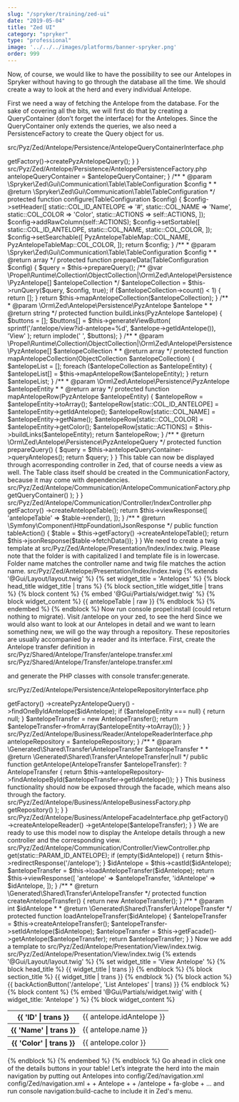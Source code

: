 ```yaml
---
slug: "/spryker/training/zed-ui"
date: "2019-05-04"
title: "Zed UI"
category: "spryker"
type: "professional"
image: '../../../images/platforms/banner-spryker.png'
order: 999
---
```


Now, of course, we would like to have the possibility to see our Antelopes in Spryker without having to go through the database all the time. We should create a way to look at the herd and every individual Antelope.

First we need a way of fetching the Antelope from the database. For the sake of covering all the bits, we will first do that by creating a QueryContainer (don’t forget the interface) for the Antelopes. Since the QueryContainer only extends the queries, we also need a PersistenceFactory to create the Query object for us.

src/Pyz/Zed/Antelope/Persistence/AntelopeQueryContainerInterface.php

<?php

namespace Pyz\Zed\Antelope\Persistence;

use Orm\Zed\Antelope\Persistence\PyzAntelopeQuery;

interface AntelopeQueryContainerInterface
{
/**
     * @return \Orm\Zed\Antelope\Persistence\PyzAntelopeQuery
     */
    public function queryAntelopes(): PyzAntelopeQuery;
}
src/Pyz/Zed/Antelope/Persistence/AntelopeQueryContainer.php
<?php

namespace Pyz\Zed\Antelope\Persistence;

use Orm\Zed\Antelope\Persistence\PyzAntelopeQuery;
use Spryker\Zed\Kernel\Persistence\AbstractQueryContainer;

/**
 * @method \Pyz\Zed\Antelope\Persistence\AntelopePersistenceFactory getFactory()
 */
class AntelopeQueryContainer extends AbstractQueryContainer implements AntelopeQueryContainerInterface
{
/**
     * @return \Orm\Zed\Antelope\Persistence\PyzAntelopeQuery
     */
    public function queryAntelopes(): PyzAntelopeQuery
    {
        return $this->getFactory()->createPyzAntelopeQuery();
    }
}
src/Pyz/Zed/Antelope/Persistence/AntelopePersistenceFactory.php
<?php

namespace Pyz\Zed\Antelope\Persistence;

use Orm\Zed\Antelope\Persistence\PyzAntelopeQuery;
use Spryker\Zed\Kernel\Persistence\AbstractPersistenceFactory;

/**
 * @method \Pyz\Zed\Antelope\Persistence\AntelopeQueryContainerInterface getQueryContainer()
 */
class AntelopePersistenceFactory extends AbstractPersistenceFactory
{
/**
     * @return \Orm\Zed\Antelope\Persistence\PyzAntelopeQuery
     */
    public function createPyzAntelopeQuery()
    {
        return PyzAntelopeQuery::create();
    }
}
Now, let’s create the zed table to display our herd.

src/Pyz/Zed/Antelope/Communication/Table/AntelopeTable.php
<?php

namespace Pyz\Zed\Antelope\Communication\Table;

use Orm\Zed\Antelope\Persistence\Map\PyzAntelopeTableMap;
use Orm\Zed\Antelope\Persistence\PyzAntelope;
use Propel\Runtime\Collection\ObjectCollection;
use Pyz\Zed\Antelope\Persistence\AntelopeQueryContainerInterface;
use Spryker\Zed\Gui\Communication\Table\AbstractTable;
use Spryker\Zed\Gui\Communication\Table\TableConfiguration;

class AntelopeTable extends AbstractTable
{
    public const ACTIONS = 'actions';

    public const COL_ID_ANTELOPE = 'id_antelope';
    public const COL_NAME = 'name';
    public const COL_COLOR = 'color';

/**
     * @var \Pyz\Zed\Antelope\Persistence\AntelopeQueryContainerInterface
     */
    protected $antelopeQueryContainer;

/**
     * @param \Pyz\Zed\Antelope\Persistence\AntelopeQueryContainerInterface $antelopeQueryContainer
     */
    public function __construct(AntelopeQueryContainerInterface $antelopeQueryContainer)
    {
$this->antelopeQueryContainer = $antelopeQueryContainer;
    }

/**
     * @param \Spryker\Zed\Gui\Communication\Table\TableConfiguration $config
     *
     * @return \Spryker\Zed\Gui\Communication\Table\TableConfiguration
     */
    protected function configure(TableConfiguration $config)
    {
$config->setHeader([
            static::COL_ID_ANTELOPE => '#',
            static::COL_NAME => 'Name',
            static::COL_COLOR => 'Color',
            static::ACTIONS => self::ACTIONS,
        ]);

$config->addRawColumn(self::ACTIONS);

$config->setSortable([
            static::COL_ID_ANTELOPE,
            static::COL_NAME,
            static::COL_COLOR,
        ]);

$config->setSearchable([
            PyzAntelopeTableMap::COL_NAME,
            PyzAntelopeTableMap::COL_COLOR,
        ]);

        return $config;
    }

/**
     * @param \Spryker\Zed\Gui\Communication\Table\TableConfiguration $config
     *
     * @return array
     */
    protected function prepareData(TableConfiguration $config)
    {
$query = $this->prepareQuery();

/** @var \Propel\Runtime\Collection\ObjectCollection|\Orm\Zed\Antelope\Persistence\PyzAntelope[] $antelopeCollection */
$antelopeCollection = $this->runQuery($query, $config, true);

        if ($antelopeCollection->count() < 1) {
            return [];
        }

        return $this->mapAntelopeCollection($antelopeCollection);
    }

/**
     * @param \Orm\Zed\Antelope\Persistence\PyzAntelope $antelope
     *
     * @return string
     */
    protected function buildLinks(PyzAntelope $antelope)
    {
$buttons = [];
$buttons[] = $this->generateViewButton(
            sprintf('/antelope/view?id-antelope=%d', $antelope->getIdAntelope()),
'View'
        );

        return implode(' ', $buttons);
    }

/**
     * @param \Propel\Runtime\Collection\ObjectCollection|\Orm\Zed\Antelope\Persistence\PyzAntelope[] $antelopeCollection
     *
     * @return array
     */
    protected function mapAntelopeCollection(ObjectCollection $antelopeCollection)
    {
$antelopeList = [];

        foreach ($antelopeCollection as $antelopeEntity) {
$antelopeList[] = $this->mapAntelopeRow($antelopeEntity);
        }

        return $antelopeList;
    }

/**
     * @param \Orm\Zed\Antelope\Persistence\PyzAntelope $antelopeEntity
     *
     * @return array
     */
    protected function mapAntelopeRow(PyzAntelope $antelopeEntity)
    {
$antelopeRow = $antelopeEntity->toArray();

$antelopeRow[static::COL_ID_ANTELOPE] = $antelopeEntity->getIdAntelope();
$antelopeRow[static::COL_NAME] = $antelopeEntity->getName();
$antelopeRow[static::COL_COLOR] = $antelopeEntity->getColor();

$antelopeRow[static::ACTIONS] = $this->buildLinks($antelopeEntity);

        return $antelopeRow;
    }

/**
     * @return \Orm\Zed\Antelope\Persistence\PyzAntelopeQuery
     */
    protected function prepareQuery()
    {
$query = $this->antelopeQueryContainer->queryAntelopes();

        return $query;
    }
}
This table can now be displayed through acorresponding controller in Zed, that of course needs a view as well. The Table class itself should be created in the CommunicationFactory, because it may come with dependencies.

src/Pyz/Zed/Antelope/Communication/AntelopeCommunicationFactory.php
<?php

namespace Pyz\Zed\Antelope\Communication;

use Pyz\Zed\Antelope\Communication\Table\AntelopeTable;
use Spryker\Zed\Kernel\Communication\AbstractCommunicationFactory;

/**
 * @method \Pyz\Zed\Antelope\Persistence\AntelopeQueryContainerInterface getQueryContainer()
 */
class AntelopeCommunicationFactory extends AbstractCommunicationFactory
{
/**
     * @return \Pyz\Zed\Antelope\Communication\Table\AntelopeTable
     */
    public function createAntelopeTable()
    {
        return new AntelopeTable(
$this->getQueryContainer()
        );
    }
}
src/Pyz/Zed/Antelope/Communication/Controller/IndexController.php
<?php

namespace Pyz\Zed\Antelope\Communication\Controller;

use Spryker\Zed\Kernel\Communication\Controller\AbstractController;

/**
 * @method \Pyz\Zed\Antelope\Communication\AntelopeCommunicationFactory getFactory()
 * @method \Pyz\Zed\Antelope\Persistence\AntelopeQueryContainerInterface getQueryContainer()
 */
class IndexController extends AbstractController
{
/**
     * @return array
     */
    public function indexAction()
    {
$table = $this->getFactory()
            ->createAntelopeTable();

        return $this->viewResponse([
'antelopeTable' => $table->render(),
        ]);
    }

/**
     * @return \Symfony\Component\HttpFoundation\JsonResponse
     */
    public function tableAction()
    {
$table = $this->getFactory()
            ->createAntelopeTable();

        return $this->jsonResponse($table->fetchData());
    }
}
We need to create a twig template at src/Pyz/Zed/Antelope/Presentation/Index/index.twig. Please note that the folder is with capitalized I and template file is in lowercase. Folder name matches the controller name and twig file matches the action name.

src/Pyz/Zed/Antelope/Presentation/Index/index.twig
{% extends '@Gui/Layout/layout.twig' %}

{% set widget_title = 'Antelopes' %}

{% block head_title widget_title | trans %}

{% block section_title widget_title | trans %}

{% block content %}

{% embed '@Gui/Partials/widget.twig' %}

{% block widget_content %}

{{ antelopeTable | raw }}

{% endblock %}

{% endembed %}

{% endblock %}
Now run console propel:install (could return nothing to migrate).

Visit /antelope on your zed, to see the herd

Since we would also want to look at our Antelopes in detail and we want to learn something new, we will go the way through a repository. These repositories are usually accompanied by a reader and its interface.

First, create the Antelope transfer definition in src/Pyz/Shared/Antelope/Transfer/antelope.transfer.xml

src/Pyz/Shared/Antelope/Transfer/antelope.transfer.xml
<?xml version="1.0"?>

<transfers xmlns="spryker:transfer-01"
xmlns:xsi="http://www.w3.org/2001/XMLSchema-instance"
xsi:schemaLocation="spryker:transfer-01 http://static.spryker.com/transfer-01.xsd">

<transfer name="Antelope">
<property name="idAntelope" type="int" />
<property name="name" type="string" />
<property name="color" type="string" />
</transfer>

</transfers>
and generate the PHP classes with console transfer:generate.

src/Pyz/Zed/Antelope/Persistence/AntelopeRepositoryInterface.php

<?php

namespace Pyz\Zed\Antelope\Persistence;

use Generated\Shared\Transfer\AntelopeTransfer;

interface AntelopeRepositoryInterface
{
/**
   * @param int $idAntelope
   *
   * @return \Generated\Shared\Transfer\AntelopeTransfer|null
   */
  public function findAntelopeById(int $idAntelope): ?AntelopeTransfer; 
}
src/Pyz/Zed/Antelope/Persistence/AntelopeRepository.php
<?php

namespace Pyz\Zed\Antelope\Persistence;

use Generated\Shared\Transfer\AntelopeTransfer;
use Spryker\Zed\Kernel\Persistence\AbstractRepository;

/**
 * @method \Pyz\Zed\Antelope\Persistence\AntelopePersistenceFactory getFactory()
 */
class AntelopeRepository extends AbstractRepository implements AntelopeRepositoryInterface
{
/**
     * @param int $idAntelope
     *
     * @return \Generated\Shared\Transfer\AntelopeTransfer|null
     */
    public function findAntelopeById(int $idAntelope): ?AntelopeTransfer
    {
$antelopeEntity = $this->getFactory()
            ->createPyzAntelopeQuery()
            ->findOneByIdAntelope($idAntelope);

        if ($antelopeEntity === null) {
            return null;
        }

$antelopeTransfer = new AntelopeTransfer();

        return $antelopeTransfer->fromArray($antelopeEntity->toArray());
    }
}
src/Pyz/Zed/Antelope/Business/Reader/AntelopeReaderInterface.php
<?php

namespace Pyz\Zed\Antelope\Business\Reader;

use Generated\Shared\Transfer\AntelopeTransfer;

interface AntelopeReaderInterface
{
/**
     * @param \Generated\Shared\Transfer\AntelopeTransfer $antelopeTransfer
     *
     * @return \Generated\Shared\Transfer\AntelopeTransfer|null
     */
    public function getAntelope(AntelopeTransfer $antelopeTransfer): ?AntelopeTransfer;
}
src/Pyz/Zed/Antelope/Business/Reader/AntelopeReader.php
<?php

namespace Pyz\Zed\Antelope\Business\Reader;

use Generated\Shared\Transfer\AntelopeTransfer;
use Pyz\Zed\Antelope\Persistence\AntelopeRepositoryInterface;

class AntelopeReader implements AntelopeReaderInterface
{
/**
     * @var \Pyz\Zed\Antelope\Persistence\AntelopeRepositoryInterface
     */
    protected $antelopeRepository;

/**
     * @param \Pyz\Zed\Antelope\Persistence\AntelopeRepositoryInterface $antelopeRepository
     */
    public function __construct(AntelopeRepositoryInterface $antelopeRepository)
    {
$this->antelopeRepository = $antelopeRepository;
    }

/**
     * @param \Generated\Shared\Transfer\AntelopeTransfer $antelopeTransfer
     *
     * @return \Generated\Shared\Transfer\AntelopeTransfer|null
     */
    public function getAntelope(AntelopeTransfer $antelopeTransfer): ?AntelopeTransfer
    {
        return $this->antelopeRepository->findAntelopeById($antelopeTransfer->getIdAntelope());
    }
}
This business functionality should now be exposed through the facade, which means also through the factory.

src/Pyz/Zed/Antelope/Business/AntelopeBusinessFactory.php
<?php

namespace Pyz\Zed\Antelope\Business;

use Pyz\Zed\Antelope\Business\Reader\AntelopeReader;
use Pyz\Zed\Antelope\Business\Reader\AntelopeReaderInterface;
use Spryker\Zed\Kernel\Business\AbstractBusinessFactory;

/**
 * @method \Pyz\Zed\Antelope\Persistence\AntelopeRepositoryInterface getRepository()
 * @method \Pyz\Zed\Antelope\Persistence\AntelopeQueryContainerInterface getQueryContainer()
 */
class AntelopeBusinessFactory extends AbstractBusinessFactory
{
/**
     * @return \Pyz\Zed\Antelope\Business\Reader\AntelopeReaderInterface
     */
    public function createAntelopeReader(): AntelopeReaderInterface
    {
        return new AntelopeReader(
$this->getRepository()
        );
    }
}
src/Pyz/Zed/Antelope/Business/AntelopeFacadeInterface.php
<?php

namespace Pyz\Zed\Antelope\Business;

use Generated\Shared\Transfer\AntelopeTransfer;

/**
 * @method \Pyz\Zed\Antelope\Business\AntelopeBusinessFactory getFactory()
 */
interface AntelopeFacadeInterface
{
/**
     * @param \Generated\Shared\Transfer\AntelopeTransfer $antelopeTransfer
     *
     * @return \Generated\Shared\Transfer\AntelopeTransfer
     */
    public function getAntelope(AntelopeTransfer $antelopeTransfer);
}
src/Pyz/Zed/Antelope/Business/AntelopeFacade.php
<?php

namespace Pyz\Zed\Antelope\Business;

use Generated\Shared\Transfer\AntelopeTransfer;
use Spryker\Zed\Kernel\Business\AbstractFacade;

/**
 * @method \Pyz\Zed\Antelope\Business\AntelopeBusinessFactory getFactory()
 * @method \Pyz\Zed\Antelope\Persistence\AntelopeRepositoryInterface getRepository()
 */
class AntelopeFacade extends AbstractFacade implements AntelopeFacadeInterface
{
/**
     * @param \Generated\Shared\Transfer\AntelopeTransfer $antelopeTransfer
     *
     * @return \Generated\Shared\Transfer\AntelopeTransfer
     */
    public function getAntelope(AntelopeTransfer $antelopeTransfer)
    {
        return $this->getFactory()
            ->createAntelopeReader()
            ->getAntelope($antelopeTransfer);
    }
}
We are ready to use this model now to display the Antelope details through a new controller and the corresponding view.

src/Pyz/Zed/Antelope/Communication/Controller/ViewController.php
<?php

namespace Pyz\Zed\Antelope\Communication\Controller;

use Generated\Shared\Transfer\AntelopeTransfer;
use Spryker\Zed\Kernel\Communication\Controller\AbstractController;
use Symfony\Component\HttpFoundation\Request;

/**
 * @method \Pyz\Zed\Antelope\Business\AntelopeFacadeInterface getFacade()
 * @method \Pyz\Zed\Antelope\Communication\AntelopeCommunicationFactory getFactory()
 * @method \Pyz\Zed\Antelope\Persistence\AntelopeRepositoryInterface getRepository()
 * @method \Pyz\Zed\Antelope\Persistence\AntelopeQueryContainerInterface getQueryContainer()
 */
class ViewController extends AbstractController
{
    public const PARAM_ID_ANTELOPE = 'id-antelope';

/**
     * @param \Symfony\Component\HttpFoundation\Request $request
     *
     * @return array|\Symfony\Component\HttpFoundation\RedirectResponse
     */
    public function indexAction(Request $request)
    {
$idAntelope = $request->get(static::PARAM_ID_ANTELOPE);

        if (empty($idAntelope)) {
            return $this->redirectResponse('/antelope');
        }

$idAntelope = $this->castId($idAntelope);

$antelopeTransfer = $this->loadAntelopeTransfer($idAntelope);

        return $this->viewResponse([
'antelope' => $antelopeTransfer,
'idAntelope' => $idAntelope,
        ]);
    }

/**
     * @return \Generated\Shared\Transfer\AntelopeTransfer
     */
    protected function createAntelopeTransfer()
    {
        return new AntelopeTransfer();
    }

/**
     * @param int $idAntelope
     *
     * @return \Generated\Shared\Transfer\AntelopeTransfer
     */
    protected function loadAntelopeTransfer($idAntelope)
    {
$antelopeTransfer = $this->createAntelopeTransfer();
$antelopeTransfer->setIdAntelope($idAntelope);
$antelopeTransfer = $this->getFacade()->getAntelope($antelopeTransfer);

        return $antelopeTransfer;
    }
}
Now we add a template to src/Pyz/Zed/Antelope/Presentation/View/index.twig.

src/Pyz/Zed/Antelope/Presentation/View/index.twig
{% extends '@Gui/Layout/layout.twig' %}

{% set widget_title = 'View Antelope' %}

{% block head_title %}
{{ widget_title | trans }}
{% endblock %}
{% block section_title %}
{{ widget_title | trans }}
{% endblock %}

{% block action %}
{{ backActionButton('/antelope', 'List Antelopes' | trans) }}
{% endblock %}

{% block content %}

{% embed '@Gui/Partials/widget.twig' with { widget_title: 'Antelope' } %}

{% block widget_content %}

            <div class="row">
                <table class="table">
                    <thead></thead>
                    <tbody>
                    <tr>
                        <th>
{{ 'ID' | trans }}</th>
                        <td>{{ antelope.idAntelope }}</td>
                    </tr>
                    <tr>
                        <th>{{ 'Name' | trans }}</th>
                        <td>{{ antelope.name }}</td>
                    </tr>
                    <tr>
                        <th>{{ 'Color' | trans }}</th>
                        <td>{{ antelope.color }}</td>
                    </tr>
                    </tbody>
                    <tfoot>
                </table>
            </div>

{% endblock %}
{% endembed %}

{% endblock %}
Go ahead in click one of the details buttons in your table!

Let’s integrate the herd into the main navigation by putting out Antelopes into config/Zed/navigation.xml

config/Zed/navigation.xml
<?xml version="1.0"?>
<config>
<!-- You can control navigation order here and add your custom navigation entries -->
+    <antelope>
+        <label>Antelope</label>
+        <title>Antelope</title>
+        <uri>/antelope</uri>
+        <icon>fa-globe</icon>
+    </antelope>
...
</config>
and run console navigation:build-cache to include it in Zed's menu.
